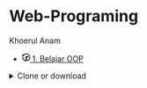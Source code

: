 # Web-Programing

Khoerul Anam


<div class="overall-summary overall-summary-bottomless">
    <div class="stats-switcher-viewport js-stats-switcher-viewport">
      <div class="stats-switcher-wrapper">
      <ul class="numbers-summary">
        <li class="commits">
          <a data-pjax="" target="blank" href="https://github.com/Anam140601/OOP/commits/master">
              <svg class="octicon octicon-history" viewBox="0 0 14 16" version="1.1" width="14" height="16" aria-hidden="true"><path fill-rule="evenodd" d="M8 13H6V6h5v2H8v5zM7 1C4.81 1 2.87 2.02 1.59 3.59L0 2v4h4L2.5 4.5C3.55 3.17 5.17 2.3 7 2.3c3.14 0 5.7 2.56 5.7 5.7s-2.56 5.7-5.7 5.7A5.71 5.71 0 0 1 1.3 8c0-.34.03-.67.09-1H.08C.03 7.33 0 7.66 0 8c0 3.86 3.14 7 7 7s7-3.14 7-7-3.14-7-7-7z"></path></svg>
              <span class="num text-emphasized">
              </span>
              1. Belajar OOP
          </a>
        </li>
      </ul>
      </div>
    </div>
  </div>






<div class="file-navigation in-mid-page d-flex flex-items-start">
    <details class="get-repo-select-menu js-get-repo-select-menu position-relative details-overlay details reset">
        <summary class="btn btn-sm btn-primary">
        Clone or download
            <span class="dropdown-caret"></span>
        </summary>
        <div class="position-relative">
            <div class="get-repo-modal dropdown-menu dropdown-menu-sw pb-0 js-toggler-container  js-get-repo-modal">
             <div class="get-repo-modal-options">
                  <div class="clone-options https-clone-options">
                <p class="mb-2 get-repo-decription-text">
                Copy perintah git di bawah lalu pastekan di git kamu.
                </p>
                <input value="git clone https://github.com/Anam140601/OOP.git" width="20%">
                  </div>
             </div>
            </div>
        </div>
    </details>
</div>
